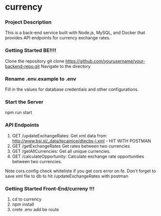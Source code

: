 # currency

### Project Description

This is a back-end service built with Node.js, MySQL, and Docker that provides API endpoints for currency exchange rates.

### Getting Started BE!!!!

Clone the repository
git clone https://github.com/yourusername/your-backend-repo.git
Navigate to the directory

### Rename .env.example to .env

Fill in the values for database credentials and other configurations.

### Start the Server

npm run start

### API Endpoints

1. GET /updateExchangeRates: Get xml data from http://www.bsi.si/_data/tecajnice/dtecbs-l.xml - HIT WITH POSTMAN
2. GET /getExchangeRates Get rates between two currencies
3. GET /getAllCurrencies: Get all unique currencies.
4. GET /calculateOpportunity: Calculate exchange rate opportunities between two currencies.

Note cors.config check whiteliste if you get cors error on fe. Don't forget to save xml file to db to hit /updateExchangeRates with postman

### Getting Started Front-End/curreny !!!

1. cd to currency
2. npm install
3. crete .env add be route
